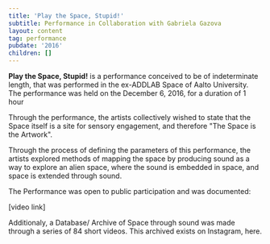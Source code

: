 ```yaml
---
title: 'Play the Space, Stupid!'
subtitle: Performance in Collaboration with Gabriela Gazova
layout: content
tag: performance
pubdate: '2016'
children: []
---
```

**Play the Space, Stupid!** is a performance conceived to be of indeterminate length, that was performed in the ex-ADDLAB Space of Aalto University. The performance was held on the December 6, 2016, for a duration of 1 hour

Through the performance, the artists collectively wished to state that the Space itself is a site for sensory engagement, and therefore "The Space is the Artwork".

Through the process of defining the parameters of this performance, the artists explored methods of mapping the space by producing sound as a way to explore an alien space, where the sound is embedded in space, and space is extended through sound.

The Performance was open to public participation and was documented:

\[video link] 

Additionaly, a Database/ Archive of Space through sound was made through a series of 84 short videos. This archived exists on Instagram, here.
